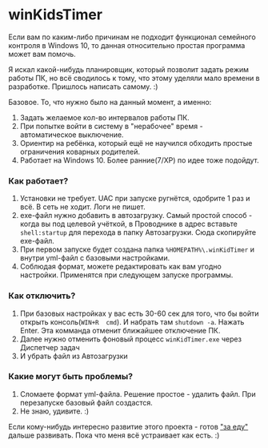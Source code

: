 # winKidsTimer

Если вам по каким-либо причинам не подходит функционал семейного контроля в Windows 10, то данная относительно простая программа может вам помочь.

Я искал какой-нибудь планировщик, который позволит задать режим работы ПК, но всё сводилось к тому, что этому уделяли мало времени в разработке.
Пришлось написать самому. :)

Базовое. То, что нужно было на данный момент, а именно:
1. Задать желаемое кол-во интервалов работы ПК.
2. При попытке войти в систему в "нерабочее" время - автоматическое выключение.
3. Ориентир на ребёнка, который ещё не научился обходить простые ограничения коварных родителей.
4. Работает на Windows 10. Более ранние(7/XP) по идее тоже подойдут.

### Как работает?
1. Установки не требует. UAC при запуске ругнётся, одобрите 1 раз и всё. В сеть не ходит. Логи не пишет.
2. exe-файл нужно добавить в автозагрузку. 
Самый простой способ - когда вы под целевой учёткой, в Проводнике в адрес вставьте `shell:startup` для перехода в папку Автозагрузки. Сюда скопируйте exe-файл.
2. При первом запуске будет создана папка `%HOMEPATH%\.winKidTimer` и внутри yml-файл с базовыми настройками.
3. Соблюдая формат, можете редактировать как вам угодно настройки. Применятся при следующем запуске программы.

### Как отключить?
1. При базовых настройках у вас есть 30-60 сек для того, что бы войти открыть консоль(`WIN+R  cmd`). И набрать там `shutdown -a`. Нажать Enter.
Эта комманда отменит ближайшее отключение ПК.
2. Далее нужно отменить фоновый процесс `winKidTimer.exe` через Диспетчер задач
3. И убрать файл из Автозагрузки

### Какие могут быть проблемы?
1. Сломаете формат yml-файла. Решение простое - удалить файл. При перезапуске базовый файл создастся.
2. Не знаю, удивите. :)

Если кому-нибудь интересно развитие этого проекта - готов ["за еду"](https://www.blockchain.com/btc/address/1DLZJxtDsFQw6XN8RaBPEYothHqeeWkR1M) дальше развивать. 
Пока что меня всё устраивает как есть. :)

